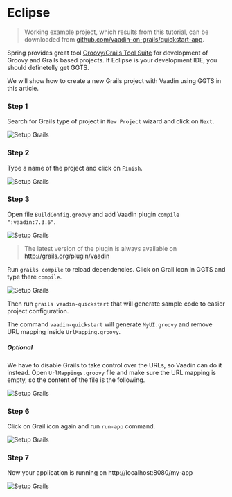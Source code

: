 # Eclipse

> Working example project, which results from this tutorial, can be downloaded from [github.com/vaadin-on-grails/quickstart-app](https://github.com/vaadin-on-grails/quickstart-app).

Spring provides great tool [Groovy/Grails Tool Suite](http://spring.io/tools/ggts) for development of Groovy and Grails based projects. If Eclipse is your development IDE, you should definetelly get GGTS.

We will show how to create a new Grails project with Vaadin using GGTS in this article.

### Step 1

Search for Grails type of project in `New Project` wizard and click on `Next`.

![Setup Grails](http://vaadinongrails.com/book/1_1_4_new-project.png)

### Step 2

Type a name of the project and click on `Finish`.

![Setup Grails](http://vaadinongrails.com/book/1_1_4_project-name.png)

### Step 3

Open file `BuildConfig.groovy` and add Vaadin plugin `compile ":vaadin:7.3.6"`.

![Setup Grails](http://vaadinongrails.com/book/1_1_4_vaadin.png)

> The latest version of the plugin is always available on http://grails.org/plugin/vaadin

Run `grails compile` to reload dependencies. Click on Grail icon in GGTS and type there `compile`.

![Setup Grails](http://vaadinongrails.com/book/1_1_4_compile.png)

Then run `grails vaadin-quickstart` that will generate sample code to easier project configuration.

The command `vaadin-quickstart` will generate `MyUI.groovy` and remove URL mapping inside `UrlMapping.groovy`.

##### Optional

We have to disable Grails to take control over the URLs, so Vaadin can do it instead. Open `UrlMappings.groovy` file and make sure the URL mapping is empty, so the content of the file is the following.

![Setup Grails](http://vaadinongrails.com/book/1_1_4_urlmapping.png)

### Step 6

Click on Grail icon again and run `run-app` command.

![Setup Grails](http://vaadinongrails.com/book/1_1_4_run-app.png)

### Step 7

Now your application is running on http://localhost:8080/my-app

![Setup Grails](http://vaadinongrails.com/book/1_1_4_running.png)

